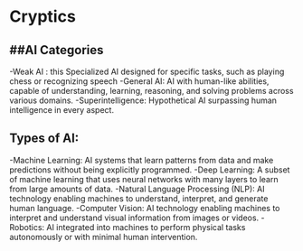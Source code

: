 # Cryptics
##AI
**Categories**
--
-Weak AI : this Specialized AI designed for specific tasks, such as playing chess or recognizing speech
-General AI: AI with human-like abilities, capable of understanding, learning, reasoning, and solving problems across various domains.
-Superintelligence: Hypothetical AI surpassing human intelligence in every aspect.

**Types of AI:**
--
-Machine Learning: AI systems that learn patterns from data and make predictions without being explicitly programmed.
-Deep Learning: A subset of machine learning that uses neural networks with many layers to learn from large amounts of data.
-Natural Language Processing (NLP): AI technology enabling machines to understand, interpret, and generate human language.
-Computer Vision: AI technology enabling machines to interpret and understand visual information from images or videos.
-Robotics: AI integrated into machines to perform physical tasks autonomously or with minimal human intervention.

